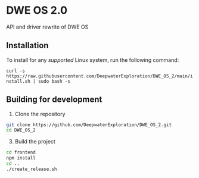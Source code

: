 # DWE OS 2.0

API and driver rewrite of DWE OS

## Installation

To install for any *supported* Linux system, run the following command: 

`curl -s https://raw.githubusercontent.com/DeepwaterExploration/DWE_OS_2/main/install.sh | sudo bash -s`

## Building for development

1. Clone the repository

```sh
git clone https://github.com/DeepwaterExploration/DWE_OS_2.git
cd DWE_OS_2
```

3. Build the project

```sh
cd frontend
npm install
cd ..
./create_release.sh
```
